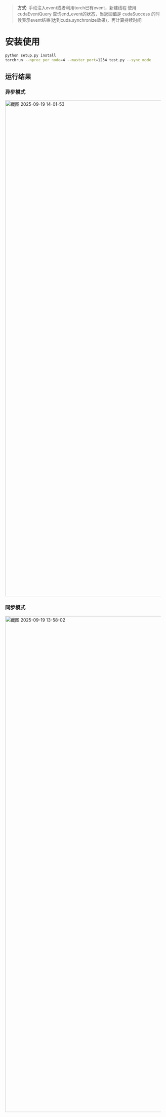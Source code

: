 > **方式**: 手动注入event或者利用torch已有event，新建线程 使用 cudaEventQuery  查询end_event的状态，当返回值是 cudaSuccess 的时候表示event结束(达到cuda.synchronize效果)，再计算持续时间
>

# 安装使用
```bash
python setup.py install
torchrun --nproc_per_node=4 --master_port=1234 test.py --sync_mode
```

## 运行结果

### 异步模式
<img width="3727" height="1605" alt="截图 2025-09-19 14-01-53" src="https://github.com/user-attachments/assets/5f1d5b88-fb61-4fd3-8970-f269aefbee28" />

### 同步模式
<img width="3727" height="1605" alt="截图 2025-09-19 13-58-02" src="https://github.com/user-attachments/assets/a6bb80ee-402b-4fd3-bda0-aed78288a1a4" />

